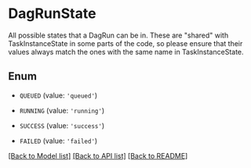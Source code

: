 # DagRunState

All possible states that a DagRun can be in.  These are \"shared\" with TaskInstanceState in some parts of the code, so please ensure that their values always match the ones with the same name in TaskInstanceState.

## Enum

* `QUEUED` (value: `'queued'`)

* `RUNNING` (value: `'running'`)

* `SUCCESS` (value: `'success'`)

* `FAILED` (value: `'failed'`)

[[Back to Model list]](../README.md#documentation-for-models) [[Back to API list]](../README.md#documentation-for-api-endpoints) [[Back to README]](../README.md)


